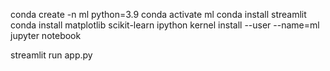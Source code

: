 conda create -n ml python=3.9
conda activate ml
conda install streamlit
conda install matplotlib scikit-learn
ipython kernel install --user --name=ml 
jupyter notebook

streamlit run app.py